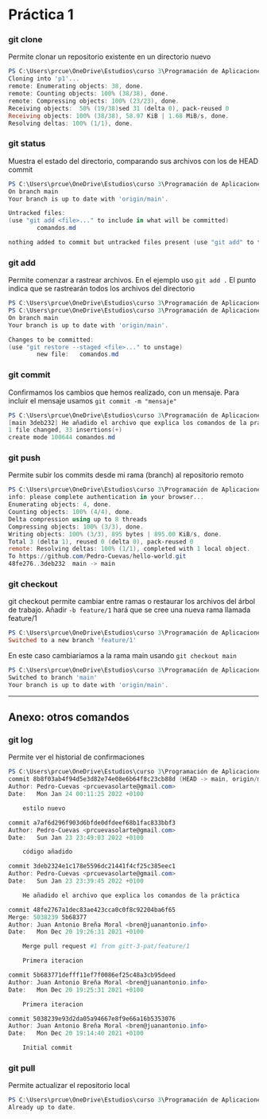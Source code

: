 # Práctica 1

### git clone

Permite clonar un repositorio existente en un directorio nuevo

```powershell
PS C:\Users\prcue\OneDrive\Estudios\curso 3\Programación de Aplicaciones Telemáticas> git clone https://github.com/Pedro-Cuevas/hello-world.git p1
Cloning into 'p1'...
remote: Enumerating objects: 38, done.
remote: Counting objects: 100% (38/38), done.
remote: Compressing objects: 100% (23/23), done.
Receiving objects:  50% (19/38)sed 31 (delta 0), pack-reused 0
Receiving objects: 100% (38/38), 58.97 KiB | 1.68 MiB/s, done.
Resolving deltas: 100% (1/1), done.
```

### git status

Muestra el estado del directorio, comparando sus archivos con los de HEAD commit

```powershell
PS C:\Users\prcue\OneDrive\Estudios\curso 3\Programación de Aplicaciones Telemáticas\p1> git status
On branch main
Your branch is up to date with 'origin/main'.

Untracked files:
(use "git add <file>..." to include in what will be committed)
        comandos.md

nothing added to commit but untracked files present (use "git add" to track)
```

### git add

Permite comenzar a rastrear archivos. En el ejemplo uso `git add .` El punto indica que se rastrearán todos los archivos del directorio

```powershell
PS C:\Users\prcue\OneDrive\Estudios\curso 3\Programación de Aplicaciones Telemáticas\p1> git add .
PS C:\Users\prcue\OneDrive\Estudios\curso 3\Programación de Aplicaciones Telemáticas\p1> git status
On branch main
Your branch is up to date with 'origin/main'.

Changes to be committed:
(use "git restore --staged <file>..." to unstage)
        new file:   comandos.md
```

### git commit

Confirmamos los cambios que hemos realizado, con un mensaje. Para incluir el mensaje usamos `git commit -m "mensaje"`

```powershell
PS C:\Users\prcue\OneDrive\Estudios\curso 3\Programación de Aplicaciones Telemáticas\p1> git commit -m "He añadido el archivo que explica los comandos de la práctica"
[main 3deb232] He añadido el archivo que explica los comandos de la práctica
1 file changed, 33 insertions(+)
create mode 100644 comandos.md
```

### git push

Permite subir los commits desde mi rama (branch) al repositorio remoto

```powershell
PS C:\Users\prcue\OneDrive\Estudios\curso 3\Programación de Aplicaciones Telemáticas\p1> git push
info: please complete authentication in your browser...
Enumerating objects: 4, done.
Counting objects: 100% (4/4), done.
Delta compression using up to 8 threads
Compressing objects: 100% (3/3), done.
Writing objects: 100% (3/3), 895 bytes | 895.00 KiB/s, done.
Total 3 (delta 1), reused 0 (delta 0), pack-reused 0
remote: Resolving deltas: 100% (1/1), completed with 1 local object.
To https://github.com/Pedro-Cuevas/hello-world.git
48fe276..3deb232  main -> main
```

### git checkout

git checkout permite cambiar entre ramas o restaurar los archivos del árbol de trabajo. Añadir `-b feature/1` hará que se cree una nueva rama llamada feature/1

```powershell
PS C:\Users\prcue\OneDrive\Estudios\curso 3\Programación de Aplicaciones Telemáticas\p1> git checkout -b feature/1
Switched to a new branch 'feature/1'
```

En este caso cambiaríamos a la rama main usando `git checkout main`

```powershell
PS C:\Users\prcue\OneDrive\Estudios\curso 3\Programación de Aplicaciones Telemáticas\p1> git checkout main
Switched to branch 'main'
Your branch is up to date with 'origin/main'.
```
***

## Anexo: otros comandos

### git log

Permite ver el historial de confirmaciones

```powershell
PS C:\Users\prcue\OneDrive\Estudios\curso 3\Programación de Aplicaciones Telemáticas\p1> git log
commit 8b8f03ab4f94d5e3d82e74e08e6b64f8c23cb88d (HEAD -> main, origin/main, origin/HEAD)
Author: Pedro-Cuevas <prcuevasolarte@gmail.com>
Date:   Mon Jan 24 00:11:25 2022 +0100

    estilo nuevo

commit a7af6d296f903d6bfde0dfdeef68b1fac833bbf3
Author: Pedro-Cuevas <prcuevasolarte@gmail.com>
Date:   Sun Jan 23 23:49:03 2022 +0100

    código añadido

commit 3deb2324e1c178e5596dc21441f4cf25c385eec1
Author: Pedro-Cuevas <prcuevasolarte@gmail.com>
Date:   Sun Jan 23 23:39:45 2022 +0100

    He añadido el archivo que explica los comandos de la práctica

commit 48fe2767a1dec83ae423cca0c0f8c92204ba6f65
Merge: 5038239 5b68377
Author: Juan Antonio Breña Moral <bren@juanantonio.info>
Date:   Mon Dec 20 19:26:31 2021 +0100

    Merge pull request #1 from gitt-3-pat/feature/1

    Primera iteracion

commit 5b683771defff11ef7f0086ef25c48a3cb95deed
Author: Juan Antonio Breña Moral <bren@juanantonio.info>
Date:   Mon Dec 20 19:25:31 2021 +0100

    Primera iteracion

commit 5038239e93d2da05a94667e8f9e66a16b5353076
Author: Juan Antonio Breña Moral <bren@juanantonio.info>
Date:   Mon Dec 20 19:14:40 2021 +0100

    Initial commit
```

### git pull

Permite actualizar el repositorio local

```powershell
PS C:\Users\prcue\OneDrive\Estudios\curso 3\Programación de Aplicaciones Telemáticas\p1> git pull
Already up to date.
```